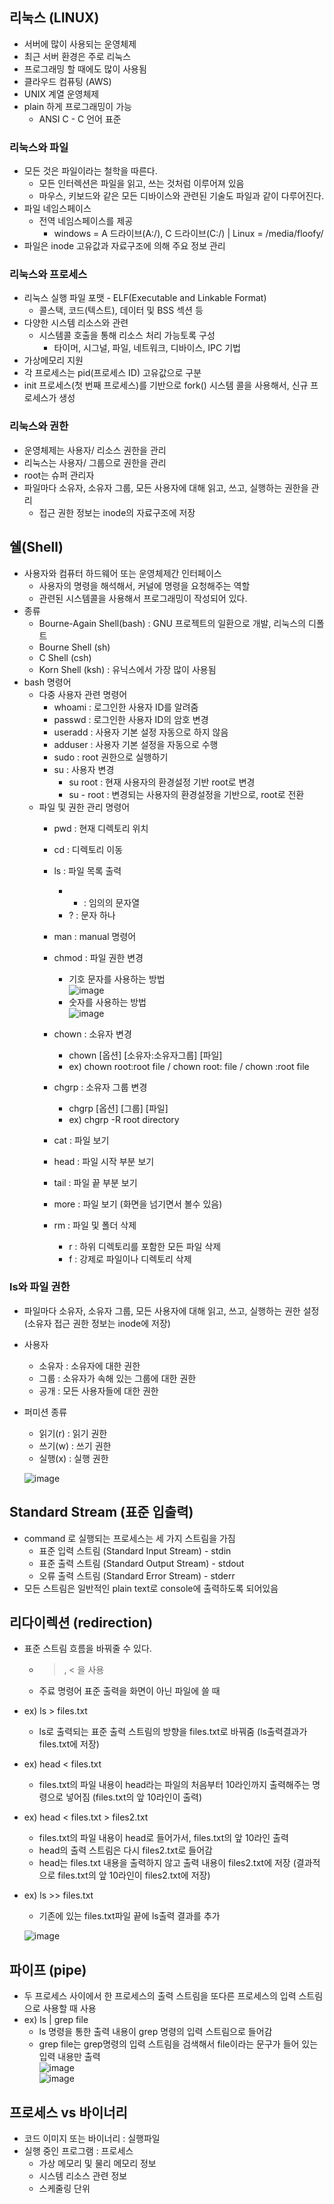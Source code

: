 ## 리눅스 (LINUX)
+ 서버에 많이 사용되는 운영체제
+ 최근 서버 환경은 주로 리눅스
+ 프로그래밍 할 때에도 많이 사용됨
+ 클라우드 컴퓨팅 (AWS)
+ UNIX 계열 운영체제
+ plain 하게 프로그래밍이 가능
  + ANSI C - C 언어 표준

### 리눅스와 파일
+ 모든 것은 파일이라는 철학을 따른다.
  + 모든 인터렉션은 파일을 읽고, 쓰는 것처럼 이루어져 있음
  + 마우스, 키보드와 같은 모든 디바이스와 관련된 기술도 파일과 같이 다루어진다.
+ 파일 네임스페이스
  + 전역 네임스페이스를 제공
    + windows = A 드라이브(A:/), C 드라이브(C:/) | Linux = /media/floofy/
+ 파일은 inode 고유값과 자료구조에 의해 주요 정보 관리

### 리눅스와 프로세스
+ 리눅스 실행 파일 포맷 - ELF(Executable and Linkable Format)
  + 콜스택, 코드(텍스트), 데이터 및 BSS 섹션 등
+ 다양한 시스템 리소스와 관련
  + 시스템콜 호출을 통해 리소스 처리 가능토록 구성
    + 타이머, 시그널, 파일, 네트워크, 디바이스, IPC 기법
+ 가상메모리 지원
+ 각 프로세스는 pid(프로세스 ID) 고유값으로 구분
+ init 프로세스(첫 번째 프로세스)를 기반으로 fork() 시스템 콜을 사용해서, 신규 프로세스가 생성

### 리눅스와 권한
+ 운영체제는 사용자/ 리소스 권한을 관리
+ 리눅스는 사용자/ 그룹으로 권한을 관리
+ root는 슈퍼 관리자
+ 파일마다 소유자, 소유자 그룹, 모든 사용자에 대해 읽고, 쓰고, 실행하는 권한을 관리
  + 접근 권한 정보는 inode의 자료구조에 저장

## 쉘(Shell)
+ 사용자와 컴퓨터 하드웨어 또는 운영체제간 인터페이스
  + 사용자의 명령을 해석해서, 커널에 명령을 요청해주는 역할
  + 관련된 시스템콜을 사용해서 프로그래밍이 작성되어 있다.
+ 종류
  + Bourne-Again Shell(bash) : GNU 프로젝트의 일환으로 개발, 리눅스의 디폴트
  + Bourne Shell (sh)
  + C Shell (csh)
  + Korn Shell (ksh) : 유닉스에서 가장 많이 사용됨
+ bash 명령어
  + 다중 사용자 관련 명령어
    + whoami : 로그인한 사용자 ID를 알려줌
    + passwd : 로그인한 사용자 ID의 암호 변경
    + useradd : 사용자 기본 설정 자동으로 하지 않음
    + adduser : 사용자 기본 설정을 자동으로 수행
    + sudo : root 권한으로 실행하기
    + su : 사용자 변경
      + su root : 현재 사용자의 환경설정 기반 root로 변경
      + su - root : 변경되는 사용자의 환경설정을 기반으로, root로 전환
  + 파일 및 권한 관리 명령어
    + pwd : 현재 디렉토리 위치
    + cd : 디렉토리 이동
    + ls : 파일 목록 출력
      + * : 임의의 문자열
      + ? : 문자 하나
    + man : manual 명령어
    + chmod : 파일 권한 변경
      + 기호 문자를 사용하는 방법     
        ![image](https://user-images.githubusercontent.com/74183179/120466782-6e8db680-c3da-11eb-9688-ccb77c297010.png)
      + 숫자를 사용하는 방법     
        ![image](https://user-images.githubusercontent.com/74183179/120466830-7baaa580-c3da-11eb-9338-7b0ac61684f3.png)
        
    + chown : 소유자 변경
      + chown [옵션] [소유자:소유자그룹] [파일]
      + ex) chown root:root file / chown root: file / chown :root file
    + chgrp : 소유자 그룹 변경
      + chgrp [옵션] [그룹] [파일]
      + ex) chgrp -R root directory
    + cat : 파일 보기
    + head : 파일 시작 부분 보기
    + tail : 파일 끝 부분 보기
    + more : 파일 보기 (화면을 넘기면서 볼수 있음)
    + rm : 파일 및 폴더 삭제
      + r : 하위 디렉토리를 포함한 모든 파일 삭제
      + f : 강제로 파일이나 디렉토리 삭제

        
### ls와 파일 권한
+ 파일마다 소유자, 소유자 그룹, 모든 사용자에 대해 읽고, 쓰고, 실행하는 권한 설정 (소유자 접근 권한 정보는 inode에 저장)
+ 사용자
  + 소유자 : 소유자에 대한 권한
  + 그룹 : 소유자가 속해 있는 그룹에 대한 권한
  + 공개 : 모든 사용자들에 대한 권한
+ 퍼미션 종류
  + 읽기(r) : 읽기 권한
  + 쓰기(w) : 쓰기 권한
  + 실행(x) : 실행 권한

  ![image](https://user-images.githubusercontent.com/74183179/120330094-72143580-c327-11eb-83d1-b0a2b7c5146a.png)
  
  
## Standard Stream (표준 입출력)
+ command 로 실행되는 프로세스는 세 가지 스트림을 가짐
  + 표준 입력 스트림 (Standard Input Stream) - stdin
  + 표준 출력 스트림 (Standard Output Stream) - stdout
  + 오류 출력 스트림 (Standard Error Stream) - stderr
+ 모든 스트림은 일반적인 plain text로 console에 출력하도록 되어있음


## 리다이렉션 (redirection)
+ 표준 스트림 흐름을 바꿔줄 수 있다.
  + > , < 을 사용
  + 주료 명령어 표준 출력을 화면이 아닌 파일에 쓸 때      
+ ex) ls > files.txt
  + ls로 출력되는 표준 출력 스트림의 방향을 files.txt로 바꿔줌 (ls출력결과가 files.txt에 저장)
+ ex) head < files.txt
  + files.txt의 파일 내용이 head라는 파일의 처음부터 10라인까지 출력해주는 명령으로 넣어짐 (files.txt의 앞 10라인이 출력)
+ ex) head < files.txt > files2.txt
  + files.txt의 파일 내용이 head로 들어가서, files.txt의 앞 10라인 출력
  + head의 출력 스트림은 다시 files2.txt로 들어감
  + head는 files.txt 내용을 출력하지 않고 출력 내용이 files2.txt에 저장 (결과적으로 files.txt의 앞 10라인이 files2.txt에 저장)
+ ex) ls >> files.txt
  + 기존에 있는 files.txt파일 끝에 ls출력 결과를 추가
   
   
   ![image](https://user-images.githubusercontent.com/74183179/120467709-684c0a00-c3db-11eb-913a-79591be3cfdb.png)
   
## 파이프 (pipe)
  + 두 프로세스 사이에서 한 프로세스의 출력 스트림을 또다른 프로세스의 입력 스트림으로 사용할 때 사용
  + ex) ls | grep file
    + ls 명령을 통한 출력 내용이 grep 명령의 입력 스트림으로 들어감
    + grep file는 grep명령의 입력 스트림을 검색해서 file이라는 문구가 들어 있는 입력 내용만 출력      
     ![image](https://user-images.githubusercontent.com/74183179/120468442-325b5580-c3dc-11eb-96de-b008b261b6df.png)     
     ![image](https://user-images.githubusercontent.com/74183179/120468476-3be4bd80-c3dc-11eb-9024-cf6b04b2fab7.png)

     

## 프로세스 vs 바이너리
+ 코드 이미지 또는 바이너리 : 실행파일
+ 실행 중인 프로그램 : 프로세스
  + 가상 메모리 및 물리 메모리 정보
  + 시스템 리소스 관련 정보
  + 스케줄링 단위
  
  


    

